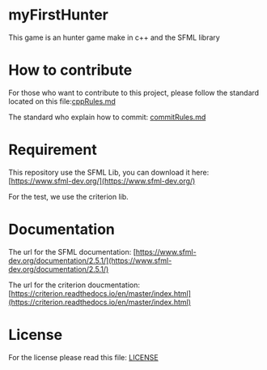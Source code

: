 # myFirstHunter

This game is an hunter game make in c++ and the SFML library

# How to contribute

For those who want to contribute to this project, please follow the standard located on this file:[cppRules.md](docs/cppRules.md)

The standard who explain how to commit: [commitRules.md](docs/commitRules.md)

# Requirement

This repository use the SFML Lib, you can download it here:[https://www.sfml-dev.org/](https://www.sfml-dev.org/)

For the test, we use the criterion lib.

# Documentation

The url for the SFML documentation: [https://www.sfml-dev.org/documentation/2.5.1/](https://www.sfml-dev.org/documentation/2.5.1/)

The url for the criterion doucmentation: [https://criterion.readthedocs.io/en/master/index.html](https://criterion.readthedocs.io/en/master/index.html)

# License

For the license please read this file: [LICENSE](LICENSE.md)